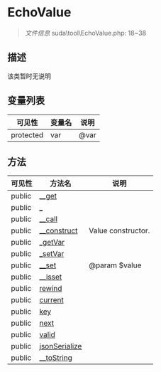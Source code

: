 #  EchoValue 

> *文件信息* suda\tool\EchoValue.php: 18~38



## 描述

该类暂时无说明





## 变量列表
| 可见性 |  变量名   | 说明 |
|--------|----|------|
| protected   | var | @var| 



## 方法


| 可见性 | 方法名 | 说明 |
|--------|-------|------|
| public |[__get](EchoValue/__get.md) |  |
| public |[_](EchoValue/_.md) |  |
| public |[__call](EchoValue/__call.md) |  |
| public |[__construct](EchoValue/__construct.md) | Value constructor. |
| public |[_getVar](EchoValue/_getVar.md) |  |
| public |[_setVar](EchoValue/_setVar.md) |  |
| public |[__set](EchoValue/__set.md) | @param $value |
| public |[__isset](EchoValue/__isset.md) |  |
| public |[rewind](EchoValue/rewind.md) |  |
| public |[current](EchoValue/current.md) |  |
| public |[key](EchoValue/key.md) |  |
| public |[next](EchoValue/next.md) |  |
| public |[valid](EchoValue/valid.md) |  |
| public |[jsonSerialize](EchoValue/jsonSerialize.md) |  |
| public |[__toString](EchoValue/__toString.md) |  |
